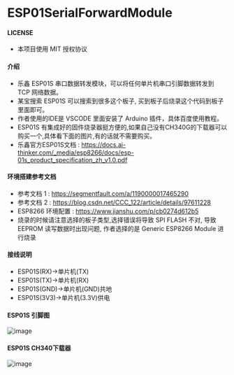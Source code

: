# ESP01SerialForwardModule

#### LICENSE
* 本项目使用 MIT 授权协议

#### 介绍
* 乐鑫 ESP01S 串口数据转发模块，可以将任何单片机串口引脚数据转发到 TCP 网络数据。
* 某宝搜索 ESP01S 可以搜索到很多这个板子, 买到板子后烧录这个代码到板子里面即可。
* 作者使用的IDE是 VSCODE 里面安装了 Arduino 插件，具体百度使用教程。
* ESP01S 有集成好的固件烧录器挺方便的,如果自己没有CH340G的下载器可以购买一个,具体看下面的图片,有的话就不需要购买。
* 乐鑫官方ESP01S文档 : https://docs.ai-thinker.com/_media/esp8266/docs/esp-01s_product_specification_zh_v1.0.pdf

#### 环境搭建参考文档
* 参考文档 1 : https://segmentfault.com/a/1190000017465290
* 参考文档 2 : https://blog.csdn.net/CCC_122/article/details/97611228
* ESP8266 环境配置 : https://www.jianshu.com/p/cb0274d612b5
* 烧录的时候请注意选择的板子类型,选择错误将导致 SPI FLASH 不对, 导致 EEPROM 读写数据时出现问题, 作者选择的是 Generic ESP8266 Module 进行烧录

#### 接线说明
* ESP01S(RX)->单片机(TX)
* ESP01S(TX)->单片机(RX)
* ESP01S(GND)->单片机(GND)共地
* ESP01S(3V3)->单片机(3.3V)供电

#### ESP01S 引脚图
![image](https://gitee.com/yfyun/esp01-serial-forward-module/blob/master/ESP01S.jpg)

#### ESP01S CH340下载器
![image](https://gitee.com/yfyun/esp01-serial-forward-module/blob/master/DOWNLOAD.jpg)

